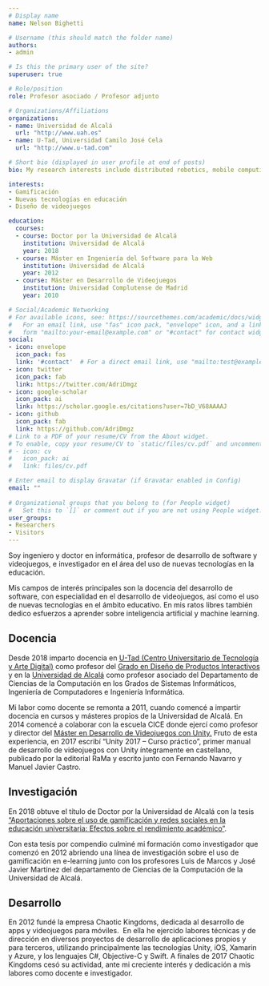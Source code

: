 ```yaml
---
# Display name
name: Nelson Bighetti

# Username (this should match the folder name)
authors:
- admin

# Is this the primary user of the site?
superuser: true

# Role/position
role: Profesor asociado / Profesor adjunto

# Organizations/Affiliations
organizations:
- name: Universidad de Alcalá
  url: "http://www.uah.es"
- name: U-Tad, Universidad Camilo José Cela
  url: "http://www.u-tad.com"

# Short bio (displayed in user profile at end of posts)
bio: My research interests include distributed robotics, mobile computing and programmable matter.

interests:
- Gamificación
- Nuevas tecnologías en educación
- Diseño de videojuegos

education:
  courses:
  - course: Doctor por la Universidad de Alcalá
    institution: Universidad de Alcalá
    year: 2018
  - course: Máster en Ingeniería del Software para la Web
    institution: Universidad de Alcalá
    year: 2012
  - course: Máster en Desarrollo de Videojuegos
    institution: Universidad Complutense de Madrid
    year: 2010

# Social/Academic Networking
# For available icons, see: https://sourcethemes.com/academic/docs/widgets/#icons
#   For an email link, use "fas" icon pack, "envelope" icon, and a link in the
#   form "mailto:your-email@example.com" or "#contact" for contact widget.
social:
- icon: envelope
  icon_pack: fas
  link: '#contact'  # For a direct email link, use "mailto:test@example.org".
- icon: twitter
  icon_pack: fab
  link: https://twitter.com/AdriDmgz
- icon: google-scholar
  icon_pack: ai
  link: https://scholar.google.es/citations?user=7bD_V68AAAAJ
- icon: github
  icon_pack: fab
  link: https://github.com/AdriDmgz
# Link to a PDF of your resume/CV from the About widget.
# To enable, copy your resume/CV to `static/files/cv.pdf` and uncomment the lines below.  
# - icon: cv
#   icon_pack: ai
#   link: files/cv.pdf

# Enter email to display Gravatar (if Gravatar enabled in Config)
email: ""
  
# Organizational groups that you belong to (for People widget)
#   Set this to `[]` or comment out if you are not using People widget.  
user_groups:
- Researchers
- Visitors
---
```

Soy ingeniero y doctor en informática, profesor de desarrollo de software y videojuegos, e investigador en el área del uso de nuevas tecnologías en la educación.

Mis campos de interés principales son la docencia del desarrollo de software, con especialidad en el desarrollo de videojuegos, así como el uso de nuevas tecnologías en el ámbito educativo. En mis ratos libres también dedico esfuerzos a aprender sobre inteligencia artificial y machine learning.

## Docencia
Desde 2018 imparto docencia en <a href="https://www.u-tad.com/">U-Tad (Centro Universitario de Tecnología y Arte Digital)</a> como profesor del <a href="https://www.u-tad.com/estudios/grado-en-diseno-de-productos-interactivos/">Grado en Diseño de Productos Interactivos</a> y en la <a href="https://uah.es/es/">Universidad de Alcalá</a> como profesor asociado del Departamento de Ciencias de la Computación en los Grados de Sistemas Informáticos, Ingeniería de Computadores e Ingeniería Informática.

Mi labor como docente se remonta a 2011, cuando comencé a impartir docencia en cursos y másteres propios de la Universidad de Alcalá. En 2014 comencé a colaborar con la escuela CICE donde ejercí como profesor y director del <a href="https://www.cice.es/master-en-desarrollo-de-videojuegos-realidad-virtual-unity/" target="_blank" rel="noopener">Máster en Desarrollo de Videojuegos con Unity.</a> Fruto de esta experiencia, en 2017 escribí &#8220;Unity 2017 &#8211; Curso práctico&#8221;, primer manual de desarrollo de videojuegos con Unity íntegramente en castellano, publicado por la editorial RaMa y escrito junto con Fernando Navarro y Manuel Javier Castro.

## Investigación
En 2018 obtuve el título de Doctor por la Universidad de Alcalá con la tesis <a href="https://www.educacion.gob.es/teseo/mostrarRef.do?ref=1683519">&#8220;Aportaciones sobre el uso de gamificación y redes sociales en la educación universitaria: Efectos sobre el rendimiento académico&#8221;</a>.

Con esta tesis por compendio culminé mi formación como investigador que comenzó en 2012 abriendo una línea de investigación sobre el uso de gamificación en e-learning junto con los profesores Luis de Marcos y José Javier Martínez del departamento de Ciencias de la Computación de la Universidad de Alcalá.

## Desarrollo

En 2012 fundé la empresa Chaotic Kingdoms, dedicada al desarrollo de apps y videojuegos para móviles.  En ella he ejercido labores técnicas y de dirección en diversos proyectos de desarrollo de aplicaciones propios y para terceros, utilizando principalmente las tecnologías Unity, iOS, Xamarin y Azure, y los lenguajes C#, Objective-C y Swift. A finales de 2017 Chaotic Kingdoms cesó su actividad, ante mi creciente interés y dedicación a mis labores como docente e investigador.

